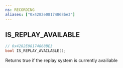 ```yaml
---
ns: RECORDING
aliases: ["0x4282e08174868be3"]
---
```

## IS_REPLAY_AVAILABLE

```c
// 0x4282E08174868BE3
bool IS_REPLAY_AVAILABLE();
```

Returns true if the replay system is currently availiable

